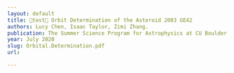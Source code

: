 ```yaml
---
layout: default
title: 🔬test💫 Orbit Determination of the Asteroid 2003 GE42
authors: Lucy Chen, Isaac Taylor, Zimi Zhang.
publication: The Summer Science Program for Astrophysics at CU Boulder
year: July 2020
slug: Orbital.Determination.pdf
url:

---
```


